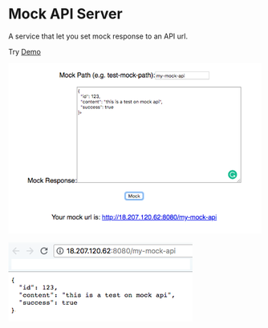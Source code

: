 # Mock API Server

A service that let you set mock response to an API url.

Try [Demo](http://com.mnanx.mock-api-demo.s3-website-us-east-1.amazonaws.com)

![alt request](https://github.com/MnAnX/mock-api-demo/blob/master/demoss1.png)

![alt result](https://github.com/MnAnX/mock-api-demo/blob/master/demoss2.png)
